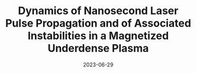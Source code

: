 ---
title: "Dynamics of Nanosecond Laser Pulse Propagation and of Associated Instabilities in a Magnetized Underdense Plasma"
authors:
- W. Yao
- A. Higginson, J.-R Marquès, P. Antici, J. Béard, K. Burdonov, M. Borghesi, A. Castan, A. Ciardi, B. Coleman, S. N. Chen, E. d’Humie`res, T. Gangolf, L. Gremillet, B. Khiar, L. Lancia, P. Loiseau , X. Ribeyre, A. Soloviev, M. Starodubtsev, Q. Wang, and J. Fuchs
date: "2023-06-29"

publication: "Physical Review Letters"

links:
    publisher: https://journals.aps.org/prl/abstract/10.1103/PhysRevLett.130.265101
    arxiv: https://arxiv.org/abs/2211.06036
    # pdf: https://github.com/hadisinaee/avicenna
    # code: https://github.com/hadisinaee/avicenna
    # slides: https://github.com/hadisinaee/avicenna
    # video: https://github.com/hadisinaee/avicenna

---